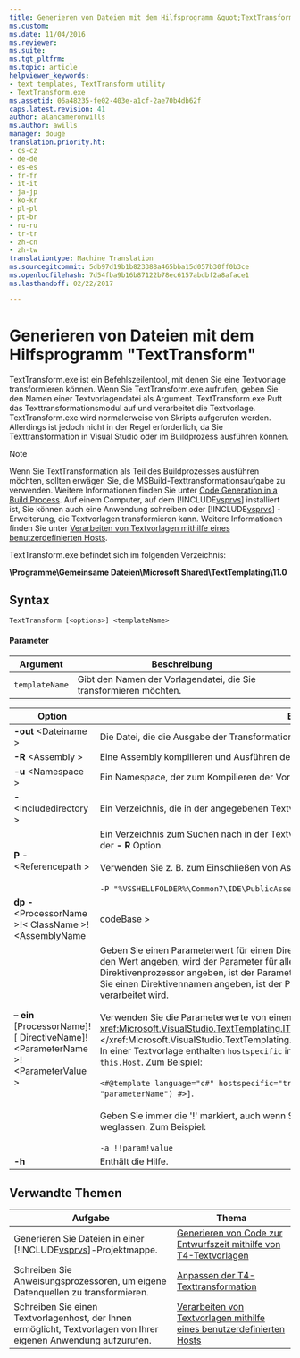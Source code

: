 ```yaml
---
title: Generieren von Dateien mit dem Hilfsprogramm &quot;TextTransform&quot; | Microsoft-Dokumentation
ms.custom: 
ms.date: 11/04/2016
ms.reviewer: 
ms.suite: 
ms.tgt_pltfrm: 
ms.topic: article
helpviewer_keywords:
- text templates, TextTransform utility
- TextTransform.exe
ms.assetid: 06a48235-fe02-403e-a1cf-2ae70b4db62f
caps.latest.revision: 41
author: alancameronwills
ms.author: awills
manager: douge
translation.priority.ht:
- cs-cz
- de-de
- es-es
- fr-fr
- it-it
- ja-jp
- ko-kr
- pl-pl
- pt-br
- ru-ru
- tr-tr
- zh-cn
- zh-tw
translationtype: Machine Translation
ms.sourcegitcommit: 5db97d19b1b823388a465bba15d057b30ff0b3ce
ms.openlocfilehash: 7d54fba9b16b87122b78ec6157abdbf2a8aface1
ms.lasthandoff: 02/22/2017

---
```

# <a name="generating-files-with-the-texttransform-utility"></a>Generieren von Dateien mit dem Hilfsprogramm "TextTransform"
TextTransform.exe ist ein Befehlszeilentool, mit denen Sie eine Textvorlage transformieren können. Wenn Sie TextTransform.exe aufrufen, geben Sie den Namen einer Textvorlagendatei als Argument. TextTransform.exe Ruft das Texttransformationsmodul auf und verarbeitet die Textvorlage. TextTransform.exe wird normalerweise von Skripts aufgerufen werden. Allerdings ist jedoch nicht in der Regel erforderlich, da Sie Texttransformation in Visual Studio oder im Buildprozess ausführen können.  
  
> [!NOTE]
>  Wenn Sie TextTransformation als Teil des Buildprozesses ausführen möchten, sollten erwägen Sie, die MSBuild-Texttransformationsaufgabe zu verwenden. Weitere Informationen finden Sie unter [Code Generation in a Build Process](../modeling/code-generation-in-a-build-process.md). Auf einem Computer, auf dem [!INCLUDE[vsprvs](../code-quality/includes/vsprvs_md.md)] installiert ist, Sie können auch eine Anwendung schreiben oder [!INCLUDE[vsprvs](../code-quality/includes/vsprvs_md.md)] -Erweiterung, die Textvorlagen transformieren kann. Weitere Informationen finden Sie unter [Verarbeiten von Textvorlagen mithilfe eines benutzerdefinierten Hosts](../modeling/processing-text-templates-by-using-a-custom-host.md).  
  
 TextTransform.exe befindet sich im folgenden Verzeichnis:  
  
 **\Programme\Gemeinsame Dateien\Microsoft Shared\TextTemplating\11.0**  
  
## <a name="syntax"></a>Syntax  
  
```  
TextTransform [<options>] <templateName>  
```  
  
#### <a name="parameters"></a>Parameter  
  
|**Argument**|**Beschreibung**|  
|------------------|---------------------|  
|`templateName`|Gibt den Namen der Vorlagendatei, die Sie transformieren möchten.|  
  
|**Option**|**Beschreibung**|  
|----------------|---------------------|  
|**-out** \<Dateiname >|Die Datei, die die Ausgabe der Transformation geschrieben wird.|  
|**-R** \<Assembly >|Eine Assembly kompilieren und Ausführen der Textvorlage verwendet.|  
|**-u** \<Namespace >|Ein Namespace, der zum Kompilieren der Vorlage verwendet wird.|  
|**-** \<Includedirectory >|Ein Verzeichnis, die in der angegebenen Textvorlage enthaltenen Textvorlagen enthält.|  
|**P -** \<Referencepath >|Ein Verzeichnis zum Suchen nach in der Textvorlage angegebenen Assemblys oder zum Verwenden der **- R** Option.<br /><br /> Verwenden Sie z. B. zum Einschließen von Assemblys, die für die Visual Studio-API<br /><br /> `-P "%VSSHELLFOLDER%\Common7\IDE\PublicAssemblies"`|  
|**dp -** \<ProcessorName >!\< ClassName >! \<AssemblyName | codeBase >|Der Name, die vollständigen Typnamen und die Assembly mit einem Direktivenprozessor, der verwendet werden kann, um benutzerdefinierte Direktiven innerhalb der Textvorlage zu verarbeiten.|  
|**– ein** [ProcessorName]! [ DirectiveName]! \<ParameterName >! \<ParameterValue >|Geben Sie einen Parameterwert für einen Direktivenprozessor. Wenn Sie nur den Parameternamen und den Wert angeben, wird der Parameter für alle Direktivenprozessoren verfügbar sein. Wenn Sie einen Direktivenprozessor angeben, ist der Parameter nur für den angegebenen Prozessor verfügbar. Wenn Sie einen Direktivennamen angeben, ist der Parameter verfügbar, nur, wenn die angegebene Direktive verarbeitet wird.<br /><br /> Verwenden Sie die Parameterwerte von einem Direktivenprozessor oder einer Textvorlage Zugriff <xref:Microsoft.VisualStudio.TextTemplating.ITextTemplatingEngineHost.ResolveParameterValue%2A>.</xref:Microsoft.VisualStudio.TextTemplating.ITextTemplatingEngineHost.ResolveParameterValue%2A> In einer Textvorlage enthalten `hostspecific` in der Template-Direktive und rufen Sie die Nachricht auf `this.Host`. Zum Beispiel:<br /><br /> `<#@template language="c#" hostspecific="true"#> [<#= this.Host.ResolveParameterValue("", "", "parameterName") #>]`.<br /><br /> Geben Sie immer die '!' markiert, auch wenn Sie die optionale Prozessor- und Direktivennamen weglassen. Zum Beispiel:<br /><br /> `-a !!param!value`|  
|**-h**|Enthält die Hilfe.|  
  
## <a name="related-topics"></a>Verwandte Themen  
  
|Aufgabe|Thema|  
|----------|-----------|  
|Generieren Sie Dateien in einer [!INCLUDE[vsprvs](../code-quality/includes/vsprvs_md.md)]-Projektmappe.|[Generieren von Code zur Entwurfszeit mithilfe von T4-Textvorlagen](../modeling/design-time-code-generation-by-using-t4-text-templates.md)|  
|Schreiben Sie Anweisungsprozessoren, um eigene Datenquellen zu transformieren.|[Anpassen der T4-Texttransformation](../modeling/customizing-t4-text-transformation.md)|  
|Schreiben Sie einen Textvorlagenhost, der Ihnen ermöglicht, Textvorlagen von Ihrer eigenen Anwendung aufzurufen.|[Verarbeiten von Textvorlagen mithilfe eines benutzerdefinierten Hosts](../modeling/processing-text-templates-by-using-a-custom-host.md)|
